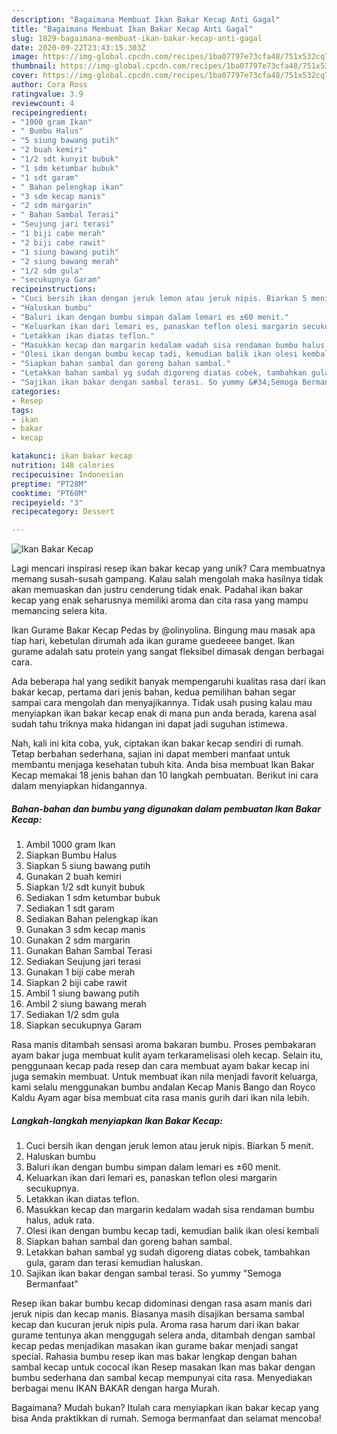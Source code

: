 ```yaml
---
description: "Bagaimana Membuat Ikan Bakar Kecap Anti Gagal"
title: "Bagaimana Membuat Ikan Bakar Kecap Anti Gagal"
slug: 1829-bagaimana-membuat-ikan-bakar-kecap-anti-gagal
date: 2020-09-22T23:43:15.303Z
image: https://img-global.cpcdn.com/recipes/1ba07797e73cfa48/751x532cq70/ikan-bakar-kecap-foto-resep-utama.jpg
thumbnail: https://img-global.cpcdn.com/recipes/1ba07797e73cfa48/751x532cq70/ikan-bakar-kecap-foto-resep-utama.jpg
cover: https://img-global.cpcdn.com/recipes/1ba07797e73cfa48/751x532cq70/ikan-bakar-kecap-foto-resep-utama.jpg
author: Cora Ross
ratingvalue: 3.9
reviewcount: 4
recipeingredient:
- "1000 gram Ikan"
- " Bumbu Halus"
- "5 siung bawang putih"
- "2 buah kemiri"
- "1/2 sdt kunyit bubuk"
- "1 sdm ketumbar bubuk"
- "1 sdt garam"
- " Bahan pelengkap ikan"
- "3 sdm kecap manis"
- "2 sdm margarin"
- " Bahan Sambal Terasi"
- "Seujung jari terasi"
- "1 biji cabe merah"
- "2 biji cabe rawit"
- "1 siung bawang putih"
- "2 siung bawang merah"
- "1/2 sdm gula"
- "secukupnya Garam"
recipeinstructions:
- "Cuci bersih ikan dengan jeruk lemon atau jeruk nipis. Biarkan 5 menit."
- "Haluskan bumbu"
- "Baluri ikan dengan bumbu simpan dalam lemari es ±60 menit."
- "Keluarkan ikan dari lemari es, panaskan teflon olesi margarin secukupnya."
- "Letakkan ikan diatas teflon."
- "Masukkan kecap dan margarin kedalam wadah sisa rendaman bumbu halus, aduk rata."
- "Olesi ikan dengan bumbu kecap tadi, kemudian balik ikan olesi kembali"
- "Siapkan bahan sambal dan goreng bahan sambal."
- "Letakkan bahan sambal yg sudah digoreng diatas cobek, tambahkan gula, garam dan terasi kemudian haluskan."
- "Sajikan ikan bakar dengan sambal terasi. So yummy &#34;Semoga Bermanfaat&#34;"
categories:
- Resep
tags:
- ikan
- bakar
- kecap

katakunci: ikan bakar kecap 
nutrition: 148 calories
recipecuisine: Indonesian
preptime: "PT28M"
cooktime: "PT60M"
recipeyield: "3"
recipecategory: Dessert

---
```



![Ikan Bakar Kecap](https://img-global.cpcdn.com/recipes/1ba07797e73cfa48/751x532cq70/ikan-bakar-kecap-foto-resep-utama.jpg)

Lagi mencari inspirasi resep ikan bakar kecap yang unik? Cara membuatnya memang susah-susah gampang. Kalau salah mengolah maka hasilnya tidak akan memuaskan dan justru cenderung tidak enak. Padahal ikan bakar kecap yang enak seharusnya memiliki aroma dan cita rasa yang mampu memancing selera kita.

Ikan Gurame Bakar Kecap Pedas by @olinyolina. Bingung mau masak apa tiap hari, kebetulan dirumah ada ikan gurame guedeeee banget. Ikan gurame adalah satu protein yang sangat fleksibel dimasak dengan berbagai cara.

Ada beberapa hal yang sedikit banyak mempengaruhi kualitas rasa dari ikan bakar kecap, pertama dari jenis bahan, kedua pemilihan bahan segar sampai cara mengolah dan menyajikannya. Tidak usah pusing kalau mau menyiapkan ikan bakar kecap enak di mana pun anda berada, karena asal sudah tahu triknya maka hidangan ini dapat jadi suguhan istimewa.


Nah, kali ini kita coba, yuk, ciptakan ikan bakar kecap sendiri di rumah. Tetap berbahan sederhana, sajian ini dapat memberi manfaat untuk membantu menjaga kesehatan tubuh kita. Anda bisa membuat Ikan Bakar Kecap memakai 18 jenis bahan dan 10 langkah pembuatan. Berikut ini cara dalam menyiapkan hidangannya.

<!--inarticleads1-->

##### Bahan-bahan dan bumbu yang digunakan dalam pembuatan Ikan Bakar Kecap:

1. Ambil 1000 gram Ikan
1. Siapkan  Bumbu Halus
1. Siapkan 5 siung bawang putih
1. Gunakan 2 buah kemiri
1. Siapkan 1/2 sdt kunyit bubuk
1. Sediakan 1 sdm ketumbar bubuk
1. Sediakan 1 sdt garam
1. Sediakan  Bahan pelengkap ikan
1. Gunakan 3 sdm kecap manis
1. Gunakan 2 sdm margarin
1. Gunakan  Bahan Sambal Terasi
1. Sediakan Seujung jari terasi
1. Gunakan 1 biji cabe merah
1. Siapkan 2 biji cabe rawit
1. Ambil 1 siung bawang putih
1. Ambil 2 siung bawang merah
1. Sediakan 1/2 sdm gula
1. Siapkan secukupnya Garam


Rasa manis ditambah sensasi aroma bakaran bumbu. Proses pembakaran ayam bakar juga membuat kulit ayam terkaramelisasi oleh kecap. Selain itu, penggunaan kecap pada resep dan cara membuat ayam bakar kecap ini juga semakin membuat. Untuk membuat ikan nila menjadi favorit keluarga, kami selalu menggunakan bumbu andalan Kecap Manis Bango dan Royco Kaldu Ayam agar bisa membuat cita rasa manis gurih dari ikan nila lebih. 

<!--inarticleads2-->

##### Langkah-langkah menyiapkan Ikan Bakar Kecap:

1. Cuci bersih ikan dengan jeruk lemon atau jeruk nipis. Biarkan 5 menit.
1. Haluskan bumbu
1. Baluri ikan dengan bumbu simpan dalam lemari es ±60 menit.
1. Keluarkan ikan dari lemari es, panaskan teflon olesi margarin secukupnya.
1. Letakkan ikan diatas teflon.
1. Masukkan kecap dan margarin kedalam wadah sisa rendaman bumbu halus, aduk rata.
1. Olesi ikan dengan bumbu kecap tadi, kemudian balik ikan olesi kembali
1. Siapkan bahan sambal dan goreng bahan sambal.
1. Letakkan bahan sambal yg sudah digoreng diatas cobek, tambahkan gula, garam dan terasi kemudian haluskan.
1. Sajikan ikan bakar dengan sambal terasi. So yummy &#34;Semoga Bermanfaat&#34;


Resep ikan bakar bumbu kecap didominasi dengan rasa asam manis dari jeruk nipis dan kecap manis. Biasanya masih disajikan bersama sambal kecap dan kucuran jeruk nipis pula. Aroma rasa harum dari ikan bakar gurame tentunya akan menggugah selera anda, ditambah dengan sambal kecap pedas menjadikan masakan ikan gurame bakar menjadi sangat special. Rahasia bumbu resep ikan mas bakar lengkap dengan bahan sambal kecap untuk cococal ikan Resep masakan Ikan mas bakar dengan bumbu sederhana dan sambal kecap mempunyai cita rasa. Menyediakan berbagai menu IKAN BAKAR dengan harga Murah. 

Bagaimana? Mudah bukan? Itulah cara menyiapkan ikan bakar kecap yang bisa Anda praktikkan di rumah. Semoga bermanfaat dan selamat mencoba!
